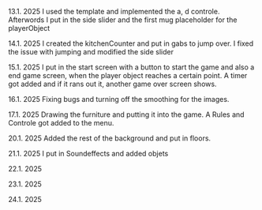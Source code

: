 13.1. 2025
I used the template and implemented the a, d controle. Afterwords I put in the side slider and the first mug placeholder for the playerObject

14.1. 2025
I created the kitchenCounter and put in gabs to jump over. I fixed the issue with jumping and modified the side slider

15.1. 2025
I put in the start screen with a button to start the game and also a end game screen, when the player object reaches a certain point. A timer got added and if it rans out it, another game over screen shows.

16.1. 2025
Fixing bugs and turning off the smoothing for the images.

17.1. 2025
Drawing the furniture and putting it into the game. A Rules and Controle got added to the menu.

20.1. 2025
Added the rest of the background and put in floors.

21.1. 2025
I put in Soundeffects and added objets

22.1. 2025

23.1. 2025

24.1. 2025

